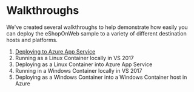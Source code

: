 # Walkthroughs

We've created several walkthroughs to help demonstrate how easily you can deploy the eShopOnWeb sample to a variety of different destination hosts and platforms.

1. [Deploying to Azure App Service](https://github.com/dotnet-architecture/eShopOnWeb/wiki/Deploying-to-Azure-App-Service)
2. Running as a Linux Container locally in VS 2017
3. Deploying as a Linux Container into Azure App Service
4. Running in a Windows Container locally in VS 2017
5. Deploying as a Windows Container into a Windows Container host in Azure
